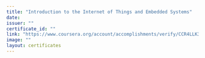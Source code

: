 ```yaml
---
title: "Introduction to the Internet of Things and Embedded Systems"
date: 
issuer: ""
certificate_id: ""
link: "https://www.coursera.org/account/accomplishments/verify/CCR4LLK39C7H"
image: ""
layout: certificates
---
```


